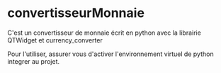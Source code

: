# convertisseurMonnaie
C'est un convertisseur de monnaie écrit en python avec la librairie QTWidget et currency_converter

Pour l'utiliser, assurer vous d'activer l'environnement virtuel de python integrer au projet.
